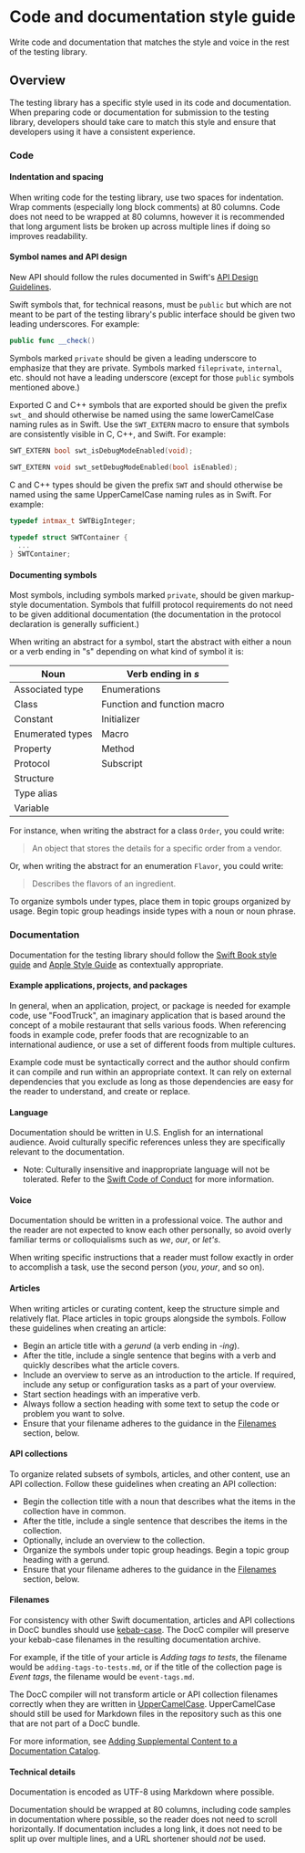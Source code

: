 # Code and documentation style guide

<!--
This source file is part of the Swift.org open source project

Copyright (c) 2023 Apple Inc. and the Swift project authors
Licensed under Apache License v2.0 with Runtime Library Exception

See https://swift.org/LICENSE.txt for license information
See https://swift.org/CONTRIBUTORS.txt for Swift project authors
-->

Write code and documentation that matches the style and voice in the rest of the
testing library.

## Overview

The testing library has a specific style used in its code and documentation.
When preparing code or documentation for submission to the testing library,
developers should take care to match this style and ensure that developers using
it have a consistent experience.

### Code

#### Indentation and spacing

When writing code for the testing library, use two spaces for indentation. Wrap
comments (especially long block comments) at 80 columns. Code does not need to
be wrapped at 80 columns, however it is recommended that long argument lists be
broken up across multiple lines if doing so improves readability.

#### Symbol names and API design

New API should follow the rules documented in Swift's
[API Design Guidelines](https://www.swift.org/documentation/api-design-guidelines/).

Swift symbols that, for technical reasons, must be `public` but which are not
meant to be part of the testing library's public interface should be given two
leading underscores. For example:

```swift
public func __check()
```

Symbols marked `private` should be given a leading underscore to emphasize that
they are private. Symbols marked `fileprivate`, `internal`, etc. should not have
a leading underscore (except for those `public` symbols mentioned above.)

Exported C and C++ symbols that are exported should be given the prefix `swt_`
and should otherwise be named using the same lowerCamelCase naming rules as in
Swift. Use the `SWT_EXTERN` macro to ensure that symbols are consistently
visible in C, C++, and Swift. For example:

```c
SWT_EXTERN bool swt_isDebugModeEnabled(void);

SWT_EXTERN void swt_setDebugModeEnabled(bool isEnabled);
```

C and C++ types should be given the prefix `SWT` and should otherwise be named
using the same UpperCamelCase naming rules as in Swift. For example:

```c
typedef intmax_t SWTBigInteger;

typedef struct SWTContainer {
  ...
} SWTContainer;
```

#### Documenting symbols

Most symbols, including symbols marked `private`, should be given markup-style
documentation. Symbols that fulfill protocol requirements do not need to be
given additional documentation (the documentation in the protocol declaration is
generally sufficient.)

When writing an abstract for a symbol, start the abstract with either a noun or
a verb ending in "s" depending on what kind of symbol it is:

|   Noun               |   Verb ending in _s_      |
|----------------------|---------------------------|
| Associated type      | Enumerations |
| Class                | Function and function macro |
| Constant             | Initializer |
| Enumerated types     | Macro |
| Property             | Method |
| Protocol             | Subscript |
| Structure            |  |
| Type alias           |  |
| Variable             |  |

For instance, when writing the abstract for a class `Order`, you could write:

> An object that stores the details for a specific order from a vendor.

Or, when writing the abstract for an enumeration `Flavor`, you could write:

> Describes the flavors of an ingredient.

To organize symbols under types, place them in topic groups organized by usage.
Begin topic group headings inside types with a noun or noun phrase.

### Documentation

Documentation for the testing library should follow the
[Swift Book style guide](https://github.com/apple/swift-book/blob/main/Style.md)
and [Apple Style Guide](https://support.apple.com/guide/applestyleguide/) as
contextually appropriate.

#### Example applications, projects, and packages

In general, when an application, project, or package is needed for example code,
use "FoodTruck", an imaginary application that is based around the concept of a
mobile restaurant that sells various foods. When referencing foods in example
code, prefer foods that are recognizable to an international audience, or use a
set of different foods from multiple cultures.

Example code must be syntactically correct and the author should confirm it can
compile and run within an appropriate context. It can rely on external
dependencies that you exclude as long as those dependencies are easy for
the reader to understand, and create or replace.

#### Language

Documentation should be written in U.S. English for an international audience.
Avoid culturally specific references unless they are specifically relevant to
the documentation.

- Note: Culturally insensitive and inappropriate language will not be tolerated.
  Refer to the [Swift Code of Conduct](https://swift.org/code-of-conduct) for
  more information.

#### Voice

Documentation should be written in a professional voice. The author and the
reader are not expected to know each other personally, so avoid overly familiar
terms or colloquialisms such as _we_, _our_, or _let's_.

When writing specific instructions that a reader must follow exactly in order to
accomplish a task, use the second person (_you_, _your_, and so on).

#### Articles

When writing articles or curating content, keep the structure simple and
relatively flat. Place articles in topic groups alongside the symbols. Follow
these guidelines when creating an article:

- Begin an article title with a _gerund_ (a verb ending in _-ing_).
- After the title, include a single sentence that begins with a verb and quickly
  describes what the article covers.
- Include an overview to serve as an introduction to the article. If required,
  include any setup or configuration tasks as a part of your overview.
- Start section headings with an imperative verb.
- Always follow a section heading with some text to setup the code or problem
  you want to solve.
- Ensure that your filename adheres to the guidance in the [Filenames](#filenames)
  section, below.

#### API collections

To organize related subsets of symbols, articles, and other content, use an API
collection. Follow these guidelines when creating an API collection:

- Begin the collection title with a noun that describes what the items in the
  collection have in common.
- After the title, include a single sentence that describes the items in the
  collection.
- Optionally, include an overview to the collection.
- Organize the symbols under topic group headings. Begin a topic group heading
  with a gerund.
- Ensure that your filename adheres to the guidance in the [Filenames](#filenames)
  section, below.

#### Filenames

For consistency with other Swift documentation, articles and API collections in
DocC bundles should use [kebab-case](https://en.wikipedia.org/wiki/Letter_case#Kebab_case).
The DocC compiler will preserve your kebab-case filenames in the resulting
documentation archive.

For example, if the title of your article is _Adding tags to tests_, the
filename would be `adding-tags-to-tests.md`, or if the title of the collection
page is _Event tags_, the filename would be `event-tags.md`.

The DocC compiler will not transform article or API collection filenames
correctly when they are written in [UpperCamelCase](https://en.wikipedia.org/wiki/Camel_case).
UpperCamelCase should still be used for Markdown files in the repository such as
this one that are not part of a DocC bundle.

For more information, see [Adding Supplemental Content to a Documentation Catalog](https://www.swift.org/documentation/docc/adding-supplemental-content-to-a-documentation-catalog).

#### Technical details

Documentation is encoded as UTF-8 using Markdown where possible.

Documentation should be wrapped at 80 columns, including code samples in
documentation where possible, so the reader does not need to scroll
horizontally. If documentation includes a long link, it does not need to be
split up over multiple lines, and a URL shortener should _not_ be used.
